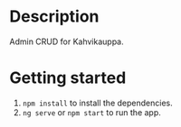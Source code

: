 # Description

Admin CRUD for Kahvikauppa.

# Getting started

1. `npm install` to install the dependencies.
2. `ng serve` or `npm start` to run the app. 